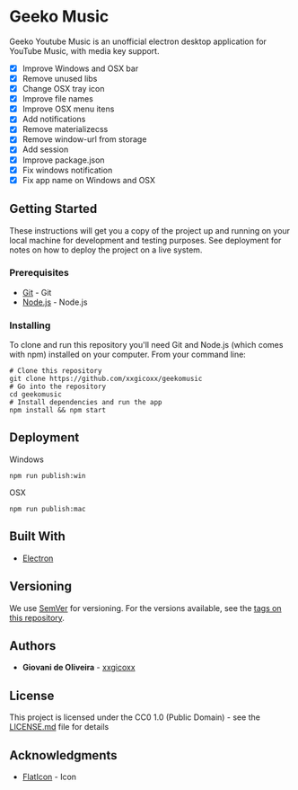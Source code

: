 # Geeko Music

Geeko Youtube Music is an unofficial electron desktop application for YouTube Music, with media key support.

- [X] Improve Windows and OSX bar
- [X] Remove unused libs
- [X] Change OSX tray icon
- [X] Improve file names
- [X] Improve OSX menu itens
- [X] Add notifications
- [X] Remove materializecss
- [X] Remove window-url from storage
- [X] Add session
- [X] Improve package.json
- [X] Fix windows notification
- [X] Fix app name on Windows and OSX

## Getting Started

These instructions will get you a copy of the project up and running on your local machine for development and testing purposes. See deployment for notes on how to deploy the project on a live system.

### Prerequisites

* [Git](https://git-scm.com/) - Git
* [Node.js](https://nodejs.org/en/) - Node.js

### Installing

To clone and run this repository you'll need Git and Node.js (which comes with npm) installed on your computer. From your command line:


```
# Clone this repository
git clone https://github.com/xxgicoxx/geekomusic
# Go into the repository
cd geekomusic
# Install dependencies and run the app
npm install && npm start
```

## Deployment

Windows

```
npm run publish:win
```

OSX

```
npm run publish:mac
```

## Built With

* [Electron](https://electronjs.org/)

## Versioning

We use [SemVer](http://semver.org/) for versioning. For the versions available, see the [tags on this repository](https://github.com/xxgicoxx/geekomusic/tags). 

## Authors

* **Giovani de Oliveira** - [xxgicoxx](https://github.com/xxgicoxx)

## License

This project is licensed under the CC0 1.0 (Public Domain) - see the [LICENSE.md](LICENSE.md) file for details

## Acknowledgments

* [FlatIcon](https://www.flaticon.com/) - Icon